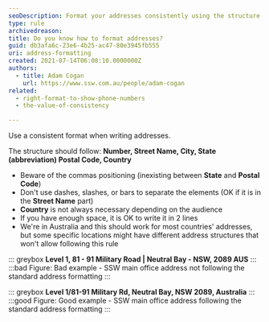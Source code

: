 ```yaml
---
seoDescription: Format your addresses consistently using the structure - Number, Street Name, City, State (abbreviation) Postal Code, Country
type: rule
archivedreason:
title: Do you know how to format addresses?
guid: db3afa6c-23e6-4b25-ac47-80e3945fb555
uri: address-formatting
created: 2021-07-14T06:08:10.0000000Z
authors:
  - title: Adam Cogan
    url: https://www.ssw.com.au/people/adam-cogan
related:
  - right-format-to-show-phone-numbers
  - the-value-of-consistency

---
```


Use a consistent format when writing addresses.

The structure should follow: **Number, Street Name, City, State (abbreviation) Postal Code, Country**

* Beware of the commas positioning (inexisting between **State** and **Postal Code**)
* Don't use dashes, slashes, or bars to separate the elements (OK if it is in the **Street Name** part)
* **Country** is not always necessary depending on the audience
* If you have enough space, it is OK to write it in 2 lines
* We're in Australia and this should work for most countries' addresses, but some specific locations might have different address structures that won't allow following this rule

<!--endintro-->

::: greybox
**Level 1, 81 - 91 Military Road | Neutral Bay - NSW, 2089 AUS**
:::
:::bad
Figure: Bad example - SSW main office address not following the standard address formatting
:::

::: greybox
**Level 1/81-91 Military Rd, Neutral Bay, NSW 2089, Australia**
:::
:::good
Figure: Good example - SSW main office address following the standard address formatting
:::
